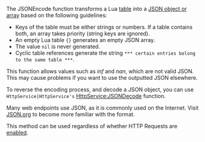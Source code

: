 The JSONEncode function transforms a Lua [table](http://robloxdev.com/articles/Table) into a [JSON object or array](http://robloxdev.com/articles/JSON-Storage-Format) based on the following guidelines:

*   Keys of the table must be either strings or numbers. If a table contains both, an array takes priority (string keys are ignored).
*   An empty Lua table `{}` generates an empty JSON array.
*   The value `nil` is never generated.
*   Cyclic table references generate the string `*** certain entries belong to the same table ***`.

This function allows values such as _inf_ and _nan_, which are not valid JSON. This may cause problems if you want to use the outputted JSON elsewhere.

To reverse the encoding process, and decode a JSON object, you can use `HttpService|HttpService's` [HttpService:JSONDecode](https://developer.roblox.com/en-us/api-reference/function/HttpService/JSONDecode) function.

Many web endpoints use JSON, as it is commonly used on the Internet. Visit [JSON.org](http://robloxdev.com/articles/JSON-Storage-Format) to become more familiar with the format.

This method can be used regardless of whether HTTP Requests are [enabled](https://developer.roblox.com/en-us/api-reference/property/HttpService/HttpEnabled).
